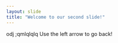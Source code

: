 ```yaml
---
layout: slide
title: "Welcome to our second slide!"
---
```

odj ;qmlqlqlq
Use the left arrow to go back!
